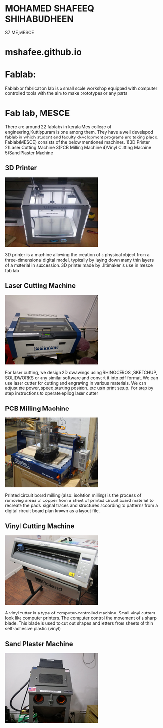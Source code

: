 # MOHAMED SHAFEEQ SHIHABUDHEEN
  S7 ME,MESCE
# mshafee.github.io


# Fablab:
Fablab or fabrication lab is a small scale workshop equipped with computer controlled tools with the aim to make prototypes or any parts


# Fab lab, MESCE
There are around 22 fablabs in kerala Mes college of engineering,Kuttippuram is one among them. They have a well develepod fablab in which student and faculty development programs are taking place. Fablab(MESCE) consists of the below mentioned machines.
1)3D Printer
2)Laser Cutting Machine
3)PCB Milling Machine
4)Vinyl Cutting Machine
5)Sand Plaster Machine

## 3D Printer
<img src="3D PRINTER.jpg" alt="3D PRINTER" style="width:304px;height:228px;">

3D printer is a machine allowing the creation of a physical object from a three-dimensional digital model, typically by laying down many thin layers of a material in succession. 3D printer made by Ultimaker is use in mesce fab lab

## Laser Cutting Machine
<img src="IMAG5451.jpg" alt="IMAG5451" style="width:304px;height:228px;">

For laser cutting, we design 2D dwawings using RHINOCEROS ,SKETCHUP, SOLIDWORKS or any similar software and convert it into pdf format. We can use laser cutter for cutting and engraving in various materials. We can adjust the power, speed,starting position..etc usin print setup. For step by step instructions to operate epilog laser cutter

## PCB Milling Machine
<img src="milling machine.jpg" alt="Milling Machine" style="width:304px;height:228px;">

Printed circuit board milling (also: isolation milling) is the process of removing areas of copper from a sheet of printed circuit board material to recreate the pads, signal traces and structures according to patterns from a digital circuit board plan known as a layout file. 

## Vinyl Cutting Machine
<img src="vinyl.jpg" alt="Vinyl Cutter" style="width:304px;height:228px;">

A vinyl cutter is a type of computer-controlled machine. Small vinyl cutters look like computer printers. The computer control the movement of a sharp blade. This blade is used to cut out shapes and letters from sheets of thin self-adhesive plastic (vinyl). 

## Sand Plaster Machine
<img src="IMAG5452.jpg" alt="IMAG5452" style="width:304px;height:228px;">
